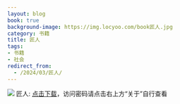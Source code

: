 ```yaml
---
layout: blog
book: true
background-image: https://img.locyoo.com/book匠人.jpg
category: 书籍
title: 匠人
tags:
- 书籍
- 社会
redirect_from:
  - /2024/03/匠人/
---
```

![](https://img.locyoo.com/book匠人.jpg)
匠人: <a name = "ref1" href="https://url18.ctfile.com/f/50983618-1439915998-c8446e?p=3619">点击下载</a>，访问密码请点击右上方“关于”自行查看